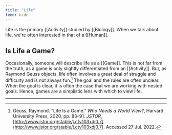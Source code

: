 ```yaml
---
title: "Life"
feed: hide
---
```


Life is the primary [[Activity]] studied by [[Biology]]. When we talk about life, we're often interested in that of a [[Human]]. 


## Is Life a Game? 

Occasionally, someone will describe life as a [[Game]]. This is not far from the truth, as a game is only slightly differentiated from an [[Activity]]. But, as Raymond Geuss objects, life often involves a great deal of struggle and difficulty and is not always fun.[^game] The goal and the rules are often unclear. When the goal is clear, it is often the case that we are working with nested goals. Hence, games are a simplistic lens with which to view life.


[^game]: Geuss, Raymond. “Life Is a Game.” _Who Needs a World View?_, Harvard University Press, 2020, pp. 83–91. _JSTOR_, [http://www.jstor.org/stable/j.ctv103xdj0.7](http://www.jstor.org/stable/j.ctv103xdj0.7). Accessed 27 Jul. 2022.

----
